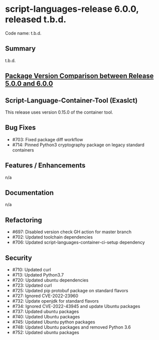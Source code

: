 # script-languages-release 6.0.0, released t.b.d.

Code name: t.b.d.

## Summary

t.b.d. 

## [Package Version Comparison between Release 5.0.0 and 6.0.0](package_diffs/6.0.0/README.md)
  
## Script-Language-Container-Tool (Exaslct)

This release uses version 0.15.0 of the container tool.

## Bug Fixes

 - #703: Fixed package diff workflow
 - #714: Pinned Python3 cryptography package on legacy standard containers

## Features / Enhancements

 n/a

## Documentation

 n/a

## Refactoring

 - #697: Disabled version check GH action for master branch
 - #702: Updated toolchain dependencies
 - #706: Updated script-languages-container-ci-setup dependency

## Security

 - #710: Updated curl
 - #713: Updated Python3.7
 - #720: Updated ubuntu dependencies
 - #723: Updated curl
 - #725: Updated pip protobuf package on standard flavors
 - #727: Ignored CVE-2022-23960
 - #732: Update openjdk for standard flavors
 - #734: Ignored CVE-2022-43945 and update Ubuntu packages
 - #737: Updated ubuntu packages
 - #740: Updated Ubuntu packages
 - #745: Updated Ubuntu python packages
 - #748: Updated Ubuntu packages and removed Python 3.6
 - #752: Updated ubuntu packages

